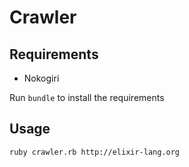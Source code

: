# Crawler

## Requirements

- Nokogiri

Run `bundle` to install the requirements

## Usage

`ruby crawler.rb http://elixir-lang.org`

